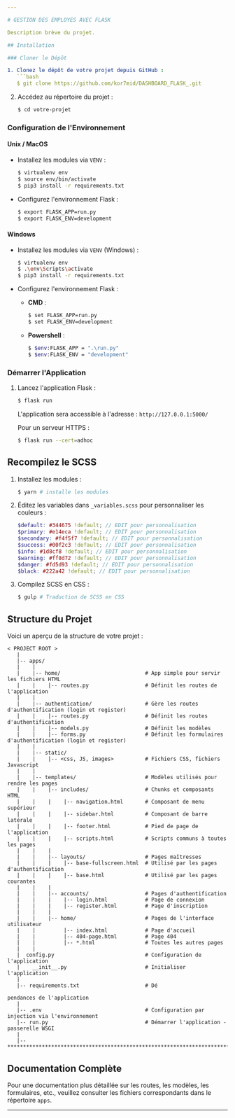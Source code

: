 ```yaml
---

# GESTION DES EMPLOYES AVEC FLASK

Description brève du projet.

## Installation

### Cloner le Dépôt

1. Clonez le dépôt de votre projet depuis GitHub :
   ```bash
   $ git clone https://github.com/kor7mid/DASHBOARD_FLASK_.git
   ```

2. Accédez au répertoire du projet :
   ```bash
   $ cd votre-projet
   ```

### Configuration de l'Environnement

#### Unix / MacOS
- Installez les modules via `VENV` :
  ```bash
  $ virtualenv env
  $ source env/bin/activate
  $ pip3 install -r requirements.txt
  ```

- Configurez l'environnement Flask :
  ```bash
  $ export FLASK_APP=run.py
  $ export FLASK_ENV=development
  ```

#### Windows
- Installez les modules via `VENV` (Windows) :
  ```bash
  $ virtualenv env
  $ .\env\Scripts\activate
  $ pip3 install -r requirements.txt
  ```

- Configurez l'environnement Flask :
  - **CMD** :
    ```bash
    $ set FLASK_APP=run.py
    $ set FLASK_ENV=development
    ```
  - **Powershell** :
    ```bash
    $ $env:FLASK_APP = ".\run.py"
    $ $env:FLASK_ENV = "development"
    ```

### Démarrer l'Application

1. Lancez l'application Flask :
   ```bash
   $ flask run
   ```

   L'application sera accessible à l'adresse : `http://127.0.0.1:5000/`

   Pour un serveur HTTPS :
   ```bash
   $ flask run --cert=adhoc
   ```

## Recompilez le SCSS

1. Installez les modules :
   ```bash
   $ yarn # installe les modules
   ```

2. Éditez les variables dans `_variables.scss` pour personnaliser les couleurs :
   ```scss
   $default: #344675 !default; // EDIT pour personnalisation
   $primary: #e14eca !default; // EDIT pour personnalisation
   $secondary: #f4f5f7 !default; // EDIT pour personnalisation
   $success: #00f2c3 !default; // EDIT pour personnalisation
   $info: #1d8cf8 !default; // EDIT pour personnalisation
   $warning: #ff8d72 !default; // EDIT pour personnalisation
   $danger: #fd5d93 !default; // EDIT pour personnalisation
   $black: #222a42 !default; // EDIT pour personnalisation
   ```

3. Compilez SCSS en CSS :
   ```bash
   $ gulp # Traduction de SCSS en CSS
   ```

## Structure du Projet

Voici un aperçu de la structure de votre projet :
```
< PROJECT ROOT >
   |
   |-- apps/
   |    |
   |    |-- home/                           # App simple pour servir les fichiers HTML
   |    |    |-- routes.py                  # Définit les routes de l'application
   |    |
   |    |-- authentication/                 # Gère les routes d'authentification (login et register)
   |    |    |-- routes.py                  # Définit les routes d'authentification
   |    |    |-- models.py                  # Définit les modèles
   |    |    |-- forms.py                   # Définit les formulaires d'authentification (login et register)
   |    |
   |    |-- static/
   |    |    |-- <css, JS, images>          # Fichiers CSS, fichiers Javascript
   |    |
   |    |-- templates/                      # Modèles utilisés pour rendre les pages
   |    |    |-- includes/                  # Chunks et composants HTML
   |    |    |    |-- navigation.html       # Composant de menu supérieur
   |    |    |    |-- sidebar.html          # Composant de barre latérale
   |    |    |    |-- footer.html           # Pied de page de l'application
   |    |    |    |-- scripts.html          # Scripts communs à toutes les pages
   |    |    |
   |    |    |-- layouts/                   # Pages maîtresses
   |    |    |    |-- base-fullscreen.html  # Utilisé par les pages d'authentification
   |    |    |    |-- base.html             # Utilisé par les pages courantes
   |    |    |
   |    |    |-- accounts/                  # Pages d'authentification
   |    |    |    |-- login.html            # Page de connexion
   |    |    |    |-- register.html         # Page d'inscription
   |    |    |
   |    |    |-- home/                      # Pages de l'interface utilisateur
   |    |         |-- index.html            # Page d'accueil
   |    |         |-- 404-page.html         # Page 404
   |    |         |-- *.html                # Toutes les autres pages
   |    |
   |  config.py                             # Configuration de l'application
   |    __init__.py                         # Initialiser l'application
   |
   |-- requirements.txt                     # Dé

pendances de l'application
   |
   |-- .env                                 # Configuration par injection via l'environnement
   |-- run.py                               # Démarrer l'application - passerelle WSGI
   |
   |-- ************************************************************************
```

## Documentation Complète

Pour une documentation plus détaillée sur les routes, les modèles, les formulaires, etc., veuillez consulter les fichiers correspondants dans le répertoire `apps`.

---
```

